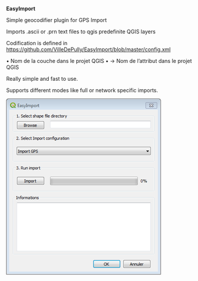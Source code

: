 **EasyImport**

Simple geocodifier plugin for GPS Import

Imports .ascii or .prn text files to qgis predefinite QGIS layers

Codification is defined in https://github.com/VilleDePully/EasyImport/blob/master/config.xml

•	<destinationlayer>Nom de la couche dans le projet QGIS</destinationlayer>
•	<columnmapping> <source> -> <destination> Nom de l’attribut dans le projet QGIS

Really simple and fast to use.

Supports different modes like full or network specific imports.

![Image EasyImport](https://github.com/VilleDePully/EasyImport/raw/master/Docs/easyimport.png "EasyImport")
      
